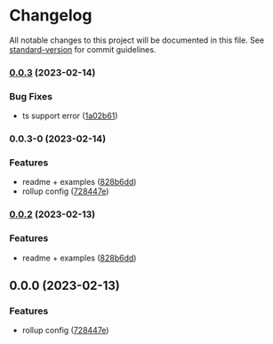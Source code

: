 # Changelog

All notable changes to this project will be documented in this file. See [standard-version](https://github.com/conventional-changelog/standard-version) for commit guidelines.

### [0.0.3](https://github.com/wangzishun/immer-external-store/compare/v0.0.3-0...v0.0.3) (2023-02-14)


### Bug Fixes

* ts support error ([1a02b61](https://github.com/wangzishun/immer-external-store/commit/1a02b6149ce2834c94477f42f1637b34494f1df1))

### 0.0.3-0 (2023-02-14)


### Features

* readme + examples ([828b6dd](https://github.com/wangzishun/immer-external-store/commit/828b6dd71f3e7e98793394f8703e61c9c3e81b11))
* rollup config ([728447e](https://github.com/wangzishun/immer-external-store/commit/728447eb6ff6e1b8fc6640542b7f169c52db7136))

### [0.0.2](https://github.com/wangzishun/immer-external-store/compare/v0.0.0...v0.0.2) (2023-02-13)


### Features

* readme + examples ([828b6dd](https://github.com/wangzishun/immer-external-store/commit/828b6dd71f3e7e98793394f8703e61c9c3e81b11))

## 0.0.0 (2023-02-13)


### Features

* rollup config ([728447e](https://github.com/wangzishun/react-event-context/commit/728447eb6ff6e1b8fc6640542b7f169c52db7136))
